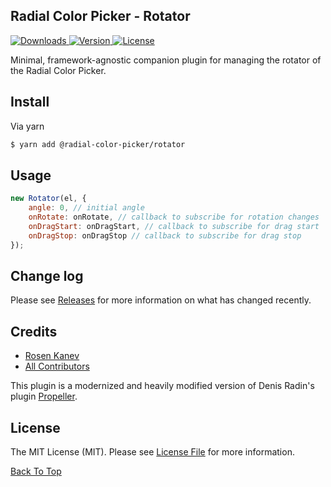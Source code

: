 ## Radial Color Picker - Rotator

<p>
    <a href="https://www.npmjs.com/package/@radial-color-picker/rotator">
        <img src="https://img.shields.io/npm/dt/@radial-color-picker/rotator.svg" alt="Downloads">
    </a>
    <a href="https://www.npmjs.com/package/@radial-color-picker/rotator">
        <img src="https://img.shields.io/npm/v/@radial-color-picker/rotator.svg" alt="Version">
    </a>
    <a href="https://www.npmjs.com/package/@radial-color-picker/rotator">
        <img src="https://img.shields.io/npm/l/@radial-color-picker/rotator.svg" alt="License">
    </a>
</p>

Minimal, framework-agnostic companion plugin for managing the rotator of the Radial Color Picker.

## Install

Via yarn

```bash
$ yarn add @radial-color-picker/rotator
```

## Usage

```js
new Rotator(el, {
    angle: 0, // initial angle
    onRotate: onRotate, // callback to subscribe for rotation changes
    onDragStart: onDragStart, // callback to subscribe for drag start
    onDragStop: onDragStop // callback to subscribe for drag stop
});
```

## Change log

Please see [Releases][link-releases] for more information on what has changed recently.

## Credits

- [Rosen Kanev][link-author]
- [All Contributors][link-contributors]

This plugin is a modernized and heavily modified version of Denis Radin's plugin [Propeller][link-propeller].

## License

The MIT License (MIT). Please see [License File](LICENSE) for more information.

[Back To Top](#user-content-introduction)

[link-propeller]: https://github.com/PixelsCommander/Propeller
[link-author]: https://github.com/rkunev
[link-contributors]: ../../contributors
[link-releases]: ../../releases
